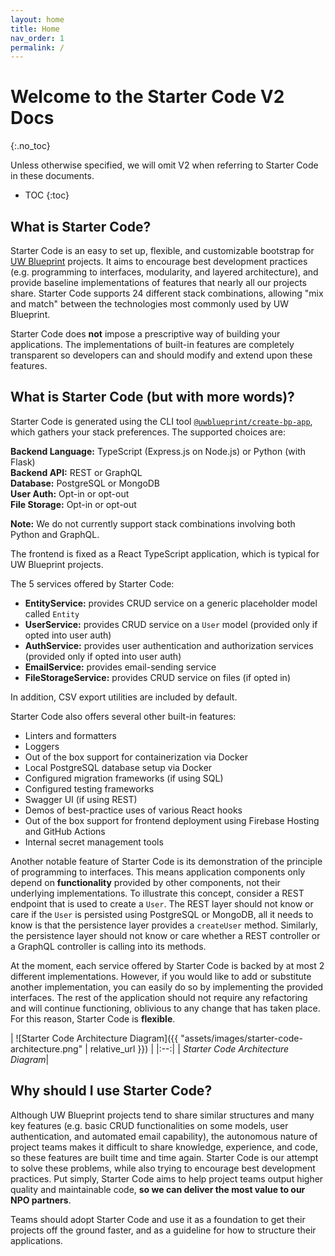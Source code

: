 ```yaml
---
layout: home
title: Home
nav_order: 1
permalink: /
---
```


# Welcome to the Starter Code V2 Docs
{:.no_toc}

Unless otherwise specified, we will omit V2 when referring to Starter Code in these documents.

* TOC
{:toc}

## What is Starter Code?

Starter Code is an easy to set up, flexible, and customizable bootstrap for [UW Blueprint](https://uwblueprint.org) projects. It aims to encourage best development practices (e.g. programming to interfaces, modularity, and layered architecture), and provide baseline implementations of features that nearly all our projects share. Starter Code supports 24 different stack combinations, allowing "mix and match" between the technologies most commonly used by UW Blueprint.

Starter Code does **not** impose a prescriptive way of building your applications. The implementations of built-in features are completely transparent so developers can and should modify and extend upon these features.

## What is Starter Code (but with more words)?

Starter Code is generated using the CLI tool [`@uwblueprint/create-bp-app`](https://www.npmjs.com/package/@uwblueprint/create-bp-app), which gathers your stack preferences. The supported choices are:

**Backend Language:** TypeScript (Express.js on Node.js) or Python (with Flask)<br>
**Backend API:** REST or GraphQL<br>
**Database:** PostgreSQL or MongoDB<br>
**User Auth:** Opt-in or opt-out<br>
**File Storage:** Opt-in or opt-out

**Note:** We do not currently support stack combinations involving both Python and GraphQL.

The frontend is fixed as a React TypeScript application, which is typical for UW Blueprint projects.

The 5 services offered by Starter Code:
* **EntityService:** provides CRUD service on a generic placeholder model called `Entity`
* **UserService:** provides CRUD service on a `User` model (provided only if opted into user auth)
* **AuthService:** provides user authentication and authorization services (provided only if opted into user auth)
* **EmailService:** provides email-sending service
* **FileStorageService:** provides CRUD service on files (if opted in)

In addition, CSV export utilities are included by default.

Starter Code also offers several other built-in features:
* Linters and formatters
* Loggers
* Out of the box support for containerization via Docker
* Local PostgreSQL database setup via Docker
* Configured migration frameworks (if using SQL)
* Configured testing frameworks
* Swagger UI (if using REST)
* Demos of best-practice uses of various React hooks
* Out of the box support for frontend deployment using Firebase Hosting and GitHub Actions
* Internal secret management tools

Another notable feature of Starter Code is its demonstration of the principle of programming to interfaces. This means application components only depend on **functionality** provided by other components, not their underlying implementations. To illustrate this concept, consider a REST endpoint that is used to create a `User`. The REST layer should not know or care if the `User` is persisted using PostgreSQL or MongoDB, all it needs to know is that the persistence layer provides a `createUser` method. Similarly, the persistence layer should not know or care whether a REST controller or a GraphQL controller is calling into its methods.

At the moment, each service offered by Starter Code is backed by at most 2 different implementations. However, if you would like to add or substitute another implementation, you can easily do so by implementing the provided interfaces. The rest of the application should not require any refactoring and will continue functioning, oblivious to any change that has taken place. For this reason, Starter Code is **flexible**.

| ![Starter Code Architecture Diagram]({{ "assets/images/starter-code-architecture.png" | relative_url }}) |
|:--:| 
| *Starter Code Architecture Diagram*|

## Why should I use Starter Code?

Although UW Blueprint projects tend to share similar structures and many key features (e.g. basic CRUD functionalities on some models, user authentication, and automated email capability), the autonomous nature of project teams makes it difficult to share knowledge, experience, and code, so these features are built time and time again. Starter Code is our attempt to solve these problems, while also trying to encourage best development practices. Put simply, Starter Code aims to help project teams output higher quality and maintainable code, **so we can deliver the most value to our NPO partners**.

Teams should adopt Starter Code and use it as a foundation to get their projects off the ground faster, and as a guideline for how to structure their applications.

